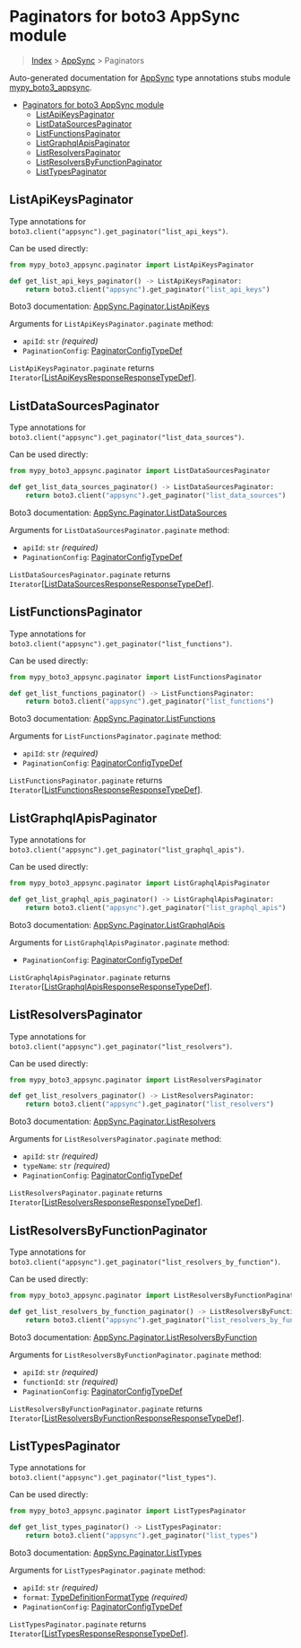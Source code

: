 # Paginators for boto3 AppSync module

> [Index](..) > [AppSync](.) > Paginators

Auto-generated documentation for
[AppSync](https://boto3.amazonaws.com/v1/documentation/api/latest/reference/services/appsync.html#AppSync)
type annotations stubs module
[mypy_boto3_appsync](https://pypi.org/project/mypy-boto3-appsync/).

- [Paginators for boto3 AppSync module](#paginators-for-boto3-appsync-module)
  - [ListApiKeysPaginator](#listapikeyspaginator)
  - [ListDataSourcesPaginator](#listdatasourcespaginator)
  - [ListFunctionsPaginator](#listfunctionspaginator)
  - [ListGraphqlApisPaginator](#listgraphqlapispaginator)
  - [ListResolversPaginator](#listresolverspaginator)
  - [ListResolversByFunctionPaginator](#listresolversbyfunctionpaginator)
  - [ListTypesPaginator](#listtypespaginator)

## ListApiKeysPaginator

Type annotations for `boto3.client("appsync").get_paginator("list_api_keys")`.

Can be used directly:

```python
from mypy_boto3_appsync.paginator import ListApiKeysPaginator

def get_list_api_keys_paginator() -> ListApiKeysPaginator:
    return boto3.client("appsync").get_paginator("list_api_keys")
```

Boto3 documentation:
[AppSync.Paginator.ListApiKeys](https://boto3.amazonaws.com/v1/documentation/api/latest/reference/services/appsync.html#AppSync.Paginator.ListApiKeys)

Arguments for `ListApiKeysPaginator.paginate` method:

- `apiId`: `str` *(required)*
- `PaginationConfig`:
  [PaginatorConfigTypeDef](./type_defs.md#paginatorconfigtypedef)

`ListApiKeysPaginator.paginate` returns
`Iterator`\[[ListApiKeysResponseResponseTypeDef](./type_defs.md#listapikeysresponseresponsetypedef)\].

## ListDataSourcesPaginator

Type annotations for
`boto3.client("appsync").get_paginator("list_data_sources")`.

Can be used directly:

```python
from mypy_boto3_appsync.paginator import ListDataSourcesPaginator

def get_list_data_sources_paginator() -> ListDataSourcesPaginator:
    return boto3.client("appsync").get_paginator("list_data_sources")
```

Boto3 documentation:
[AppSync.Paginator.ListDataSources](https://boto3.amazonaws.com/v1/documentation/api/latest/reference/services/appsync.html#AppSync.Paginator.ListDataSources)

Arguments for `ListDataSourcesPaginator.paginate` method:

- `apiId`: `str` *(required)*
- `PaginationConfig`:
  [PaginatorConfigTypeDef](./type_defs.md#paginatorconfigtypedef)

`ListDataSourcesPaginator.paginate` returns
`Iterator`\[[ListDataSourcesResponseResponseTypeDef](./type_defs.md#listdatasourcesresponseresponsetypedef)\].

## ListFunctionsPaginator

Type annotations for `boto3.client("appsync").get_paginator("list_functions")`.

Can be used directly:

```python
from mypy_boto3_appsync.paginator import ListFunctionsPaginator

def get_list_functions_paginator() -> ListFunctionsPaginator:
    return boto3.client("appsync").get_paginator("list_functions")
```

Boto3 documentation:
[AppSync.Paginator.ListFunctions](https://boto3.amazonaws.com/v1/documentation/api/latest/reference/services/appsync.html#AppSync.Paginator.ListFunctions)

Arguments for `ListFunctionsPaginator.paginate` method:

- `apiId`: `str` *(required)*
- `PaginationConfig`:
  [PaginatorConfigTypeDef](./type_defs.md#paginatorconfigtypedef)

`ListFunctionsPaginator.paginate` returns
`Iterator`\[[ListFunctionsResponseResponseTypeDef](./type_defs.md#listfunctionsresponseresponsetypedef)\].

## ListGraphqlApisPaginator

Type annotations for
`boto3.client("appsync").get_paginator("list_graphql_apis")`.

Can be used directly:

```python
from mypy_boto3_appsync.paginator import ListGraphqlApisPaginator

def get_list_graphql_apis_paginator() -> ListGraphqlApisPaginator:
    return boto3.client("appsync").get_paginator("list_graphql_apis")
```

Boto3 documentation:
[AppSync.Paginator.ListGraphqlApis](https://boto3.amazonaws.com/v1/documentation/api/latest/reference/services/appsync.html#AppSync.Paginator.ListGraphqlApis)

Arguments for `ListGraphqlApisPaginator.paginate` method:

- `PaginationConfig`:
  [PaginatorConfigTypeDef](./type_defs.md#paginatorconfigtypedef)

`ListGraphqlApisPaginator.paginate` returns
`Iterator`\[[ListGraphqlApisResponseResponseTypeDef](./type_defs.md#listgraphqlapisresponseresponsetypedef)\].

## ListResolversPaginator

Type annotations for `boto3.client("appsync").get_paginator("list_resolvers")`.

Can be used directly:

```python
from mypy_boto3_appsync.paginator import ListResolversPaginator

def get_list_resolvers_paginator() -> ListResolversPaginator:
    return boto3.client("appsync").get_paginator("list_resolvers")
```

Boto3 documentation:
[AppSync.Paginator.ListResolvers](https://boto3.amazonaws.com/v1/documentation/api/latest/reference/services/appsync.html#AppSync.Paginator.ListResolvers)

Arguments for `ListResolversPaginator.paginate` method:

- `apiId`: `str` *(required)*
- `typeName`: `str` *(required)*
- `PaginationConfig`:
  [PaginatorConfigTypeDef](./type_defs.md#paginatorconfigtypedef)

`ListResolversPaginator.paginate` returns
`Iterator`\[[ListResolversResponseResponseTypeDef](./type_defs.md#listresolversresponseresponsetypedef)\].

## ListResolversByFunctionPaginator

Type annotations for
`boto3.client("appsync").get_paginator("list_resolvers_by_function")`.

Can be used directly:

```python
from mypy_boto3_appsync.paginator import ListResolversByFunctionPaginator

def get_list_resolvers_by_function_paginator() -> ListResolversByFunctionPaginator:
    return boto3.client("appsync").get_paginator("list_resolvers_by_function")
```

Boto3 documentation:
[AppSync.Paginator.ListResolversByFunction](https://boto3.amazonaws.com/v1/documentation/api/latest/reference/services/appsync.html#AppSync.Paginator.ListResolversByFunction)

Arguments for `ListResolversByFunctionPaginator.paginate` method:

- `apiId`: `str` *(required)*
- `functionId`: `str` *(required)*
- `PaginationConfig`:
  [PaginatorConfigTypeDef](./type_defs.md#paginatorconfigtypedef)

`ListResolversByFunctionPaginator.paginate` returns
`Iterator`\[[ListResolversByFunctionResponseResponseTypeDef](./type_defs.md#listresolversbyfunctionresponseresponsetypedef)\].

## ListTypesPaginator

Type annotations for `boto3.client("appsync").get_paginator("list_types")`.

Can be used directly:

```python
from mypy_boto3_appsync.paginator import ListTypesPaginator

def get_list_types_paginator() -> ListTypesPaginator:
    return boto3.client("appsync").get_paginator("list_types")
```

Boto3 documentation:
[AppSync.Paginator.ListTypes](https://boto3.amazonaws.com/v1/documentation/api/latest/reference/services/appsync.html#AppSync.Paginator.ListTypes)

Arguments for `ListTypesPaginator.paginate` method:

- `apiId`: `str` *(required)*
- `format`: [TypeDefinitionFormatType](./literals.md#typedefinitionformattype)
  *(required)*
- `PaginationConfig`:
  [PaginatorConfigTypeDef](./type_defs.md#paginatorconfigtypedef)

`ListTypesPaginator.paginate` returns
`Iterator`\[[ListTypesResponseResponseTypeDef](./type_defs.md#listtypesresponseresponsetypedef)\].
